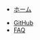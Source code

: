- [ホーム](/)
<!-- - ガイド
  - [基本編](guide.md)
  - [応用編](advanced.md) -->
- [GitHub](/github/index.md)
- [FAQ](faq.md)